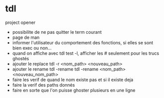 # tdl
project opener

- possibilite de ne pas quitter le term courant
- page de man
- informer l'utilisateur du comportement des fonctions, si elles se sont bien exec ou non...
- quand on affiche avec tdl test -l, afficher les # seulement pour les trucs ghostés
- ajouter le replace 
    tdl <context> -r <nom_path> <nouveau_path>
- ajouter le rename
    tdl -rename <context>
    tdl <context> -rename <nom_path> <nouveau_nom_path>
- faire les verif de quand le nom existe pas et si il existe deja
- faire la verif des paths donnés
- faire en sorte que l'on puisse ghoster plusieurs en une ligne
